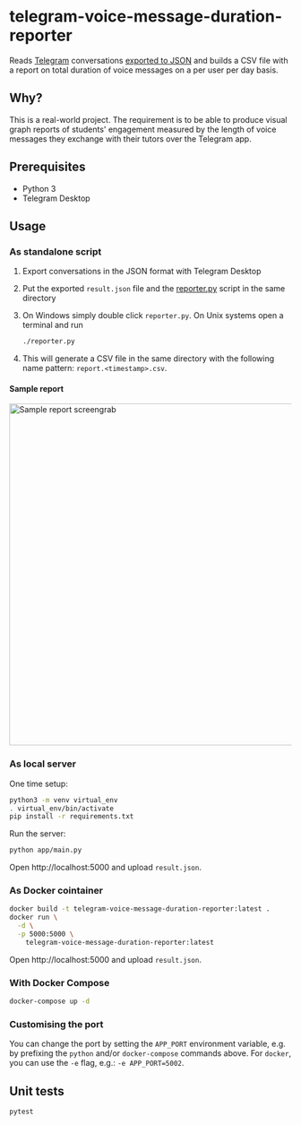 # telegram-voice-message-duration-reporter

Reads [Telegram](https://telegram.org) conversations [exported to
JSON](https://telegram.org/blog/export-and-more) and builds a CSV file with a report on
total duration of voice messages on a per user per day basis.

## Why?

This is a real-world project. The requirement is to be able to produce visual graph
reports of students' engagement measured by the length of voice messages they exchange
with their tutors over the Telegram app.

## Prerequisites
- Python 3
- Telegram Desktop

## Usage

### As standalone script

1. Export conversations in the JSON format with Telegram Desktop
2. Put the exported `result.json` file and the [reporter.py](app/reporter.py) script in
the same directory
3. On Windows simply double click `reporter.py`. On Unix systems open a terminal and run

    ```bash
    ./reporter.py
    ```
4.  This will generate a CSV file in the same directory with the following name pattern:
`report.<timestamp>.csv`.

#### Sample report

<img src="./sample-report-full.png" width="610" alt="Sample report screengrab" />

### As local server

One time setup:

```bash
python3 -m venv virtual_env
. virtual_env/bin/activate
pip install -r requirements.txt
```

Run the server:

```bash
python app/main.py
```

Open http://localhost:5000 and upload `result.json`.

### As Docker cointainer

```bash
docker build -t telegram-voice-message-duration-reporter:latest .
docker run \
  -d \
  -p 5000:5000 \
    telegram-voice-message-duration-reporter:latest
```

Open http://localhost:5000 and upload `result.json`.

### With Docker Compose

```bash
docker-compose up -d
```

### Customising the port

You can change the port by setting the `APP_PORT` environment variable, e.g. by
prefixing the `python` and/or `docker-compose` commands above. For `docker`, you can use the `-e` flag, e.g.: `-e APP_PORT=5002`.

## Unit tests

```bash
pytest
```